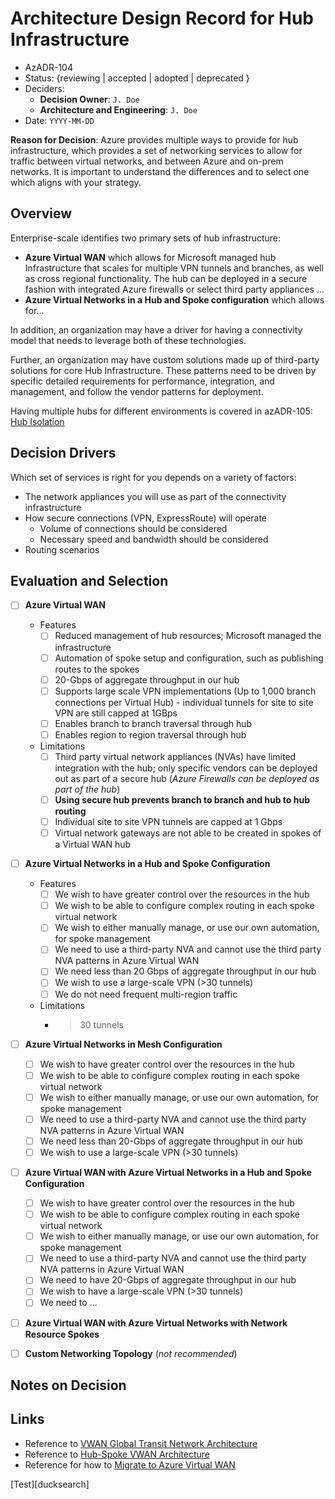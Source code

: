 # Architecture Design Record for Hub Infrastructure
<!-- Fill in all code blocked items - example: `J. Doe` -->
* AzADR-104
* Status: {reviewing | accepted | adopted | deprecated } <!-- Status of the decision.  Make the selected option bold -->
* Deciders:
  * **Decision Owner**: `J. Doe`<!-- Team members who are accountable for this decision -->
  * **Architecture and Engineering**: `J. Doe`<!-- Technical team members who contributed to the decision -->
* Date:  `YYYY-MM-DD` <!-- {YYYY-MM-DD when the decision was last updated} -->

**Reason for Decision**: Azure provides multiple ways to provide for hub infrastructure, which provides a set of networking services to allow for traffic between virtual networks, and between Azure and on-prem networks.  It is important to understand the differences and to select one which aligns with your strategy.

## Overview

Enterprise-scale identifies two primary sets of hub infrastructure:

* **Azure Virtual WAN** which allows for Microsoft managed hub Infrastructure that scales for multiple VPN tunnels and branches, as well as cross regional functionality.  The hub can be deployed in a secure fashion with integrated Azure firewalls or select third party appliances ...
* **Azure Virtual Networks in a Hub and Spoke configuration** which allows for...

In addition, an organization may have a driver for having a connectivity model that needs to leverage both of these technologies.

Further, an organization may have custom solutions made up of third-party solutions for core Hub Infrastructure.  These patterns need to be driven by specific detailed requirements for performance, integration, and management, and follow the vendor patterns for deployment.

Having multiple hubs for different environments is covered in azADR-105: [Hub Isolation](.\AzADR-105-hubIsolation.md)

## Decision Drivers

Which set of services is right for you depends on a variety of factors:

* The network appliances you will use as part of the connectivity infrastructure
* How secure connections (VPN, ExpressRoute) will operate
  * Volume of connections should be considered
  * Necessary speed and bandwidth should be considered
* Routing scenarios
<!-- these decisions will be covered in AzADR-101 - 103 -->

## Evaluation and Selection

* [ ] **Azure Virtual WAN**
  * Features
    * [ ] Reduced management of hub resources; Microsoft managed the infrastructure
    * [ ] Automation of spoke setup and configuration, such as publishing routes to the spokes
    * [ ] 20-Gbps of aggregate throughput in our hub
    * [ ] Supports large scale VPN implementations (Up to 1,000 branch connections per Virtual Hub) - individual tunnels for site to site VPN are still capped at 1GBps
    * [ ] Enables branch to branch traversal through hub
    * [ ] Enables region to region traversal through hub
  * Limitations
    * [ ] Third party virtual network appliances (NVAs) have limited integration with the hub; only specific vendors can be deployed out as part of a secure hub (*Azure Firewalls can be deployed as part of the hub*)
    * [ ] **Using secure hub prevents branch to branch and hub to hub routing**
    * [ ] Individual site to site VPN tunnels are capped at 1 Gbps
    * [ ] Virtual network gateways are not able to be created in spokes of a Virtual WAN hub

* [ ] **Azure Virtual Networks in a Hub and Spoke Configuration**
  * Features
    * [ ] We wish to have greater control over the resources in the hub
    * [ ] We wish to be able to configure complex routing in each spoke virtual network
    * [ ] We wish to either manually manage, or use our own automation, for spoke management
    * [ ] We need to use a third-party NVA and cannot use the third party NVA patterns in Azure Virtual WAN
    * [ ] We need less than 20 Gbps of aggregate throughput in our hub
    * [ ] We wish to use a large-scale VPN (>30 tunnels)
    * [ ] We do not need frequent multi-region traffic
  * Limitations
    * >30 tunnels

* [ ] **Azure Virtual Networks in Mesh Configuration**
  * [ ] We wish to have greater control over the resources in the hub
  * [ ] We wish to be able to configure complex routing in each spoke virtual network
  * [ ] We wish to either manually manage, or use our own automation, for spoke management
  * [ ] We need to use a third-party NVA and cannot use the third party NVA patterns in Azure Virtual WAN
  * [ ] We need less than 20-Gbps of aggregate throughput in our hub
  * [ ] We wish to use a large-scale VPN (>30 tunnels)

* [ ] **Azure Virtual WAN with Azure Virtual Networks in a Hub and Spoke Configuration**
  * [ ] We wish to have greater control over the resources in the hub
  * [ ] We wish to be able to configure complex routing in each spoke virtual network
  * [ ] We wish to either manually manage, or use our own automation, for spoke management
  * [ ] We need to use a third-party NVA and cannot use the third party NVA patterns in Azure Virtual WAN
  * [ ] We need to have 20-Gbps of aggregate throughput in our hub
  * [ ] We wish to have a large-scale VPN (>30 tunnels)
  * [ ] We need to ...

* [ ] **Azure Virtual WAN with Azure Virtual Networks with Network Resource Spokes**

* [ ] **Custom Networking Topology** (*not recommended*)
  <!-- Detail your specific requirements here -->

## Notes on Decision <!-- optional -->

<!-- Add any additional notes needed here -->

## Links <!-- optional -->

* Reference to [VWAN Global Transit Network Architecture](https://docs.microsoft.com/azure/virtual-wan/virtual-wan-global-transit-network-architecture)
* Reference to [Hub-Spoke VWAN Architecture](https://docs.microsoft.com/azure/architecture/networking/hub-spoke-vwan-architecture)
* Reference for how to [Migrate to Azure Virtual WAN](https://docs.microsoft.com/azure/virtual-wan/migrate-from-hub-spoke-topology)

[Test][ducksearch]
